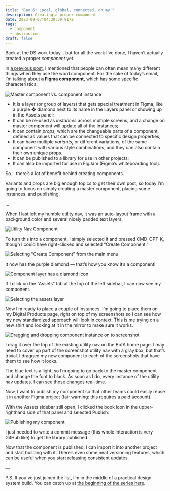 ```yaml
---
title: "Day 6: Local, global, connected… oh my!"
description: Creating a proper component
date: 2023-09-07T04:30:39.917Z
tags:
  - component
  - abstraction
draft: false
---
```

Back at the DS work today… but for all the work I’ve done, I haven’t actually created a proper *component* yet.

In [a previous post](https://practicaldesignsystems.com/daily/let-s-talk-about-components/), I mentioned that people can often mean many different things when they use the word component. For the sake of today’s email, I’m talking about **a Figma component**, which has some specific characteristics:

![Master component vs. component instance](/assets/i/post-bofa-master-component.png)

* It is a layer (or group of layers) that gets special treatment in Figma, like a purple ❖ diamond next to its name in the Layers panel or showing up in the Assets panel;
* It can be re-used as *instances* across multiple screens, and a change on master component will update all of the instances;
* It can contain *props,* which are the changeable parts of a component, defined as values that can be connected to specific design properties;
* It can have multiple *variants*, or different variations, of the same component with various style combinations, and they can also contain their own unique props.
* It can be published to a library for use in other projects;
* It can also be imported for use in FigJam (Figma’s whiteboarding tool).

So… there’s a lot of benefit behind creating components.

Variants and props are big enough topics to get their own post, so today I’m going to focus on simply creating a master component, placing some instances, and publishing.

…

When I last left my humble utility nav, it was an auto-layout frame with a background color and several nicely padded text layers.

![Utility Nav Component](/assets/i/post-bofa-utility-nav.png)

To turn this into a component, I simply selected it and pressed CMD-OPT-K, though I could have right-clicked and selected “Create Component.”

![Selecting "Create Component" from the main menu](/assets/i/post-bofa-create-component.png)

It now has the purple diamond — that’s how you know it’s a component!

![Component layer has a diamond icon](/assets/i/post-bofa-component-layer.png)

If I click on the “Assets” tab at the top of the left sidebar, I can now see my component.

![Selecting the assets layer](/assets/i/post-bofa-assets.png)

Now I’m ready to place a couple of instances. I’m going to place them on my Digital Products page, right on top of my screenshots so I can see how my new standardized approach will look in context. This is me trying on a new shirt and looking at it in the mirror to make sure it works.

![Dragging and dropping component instance on to screenshot](/assets/i/post-bofa-place-component-instance.gif)

I drag it over the top of the existing utility nav on the BofA home page. I may need to cover up part of the screenshot utility nav with a gray box, but that’s trivial. I dragged my new component to each of the screenshots that have them to see how it looks.

The blue text is a light, so I’m going to go back to the master component and change the font to black. As soon as I do, every instance of the utility nav updates. I can see those changes real-time. 

Now, I want to publish my component so that other teams could easily reuse it in another Figma project (fair warning: this requires a paid account). 

With the Assets sidebar still open, I clicked the book icon in the upper-righthand side of that panel and selected Publish:

![Publishing my component](/assets/i/screenshot-2023-09-08-at-03.03.52-2x.png)

I just needed to write a commit message (this whole interaction is very GitHub like) to get the library published. 

Now that the component is published, I can import it into another project and start building with it. There’s even some neat versioning features, which can be useful when you start releasing consistent updates.

—

P.S. If you’ve just joined the list, I’m in the middle of a practical design system build. You can catch up at [the beginning of the series here](https://practicaldesignsystems.com/daily/let-s-build-a-design-system/).
